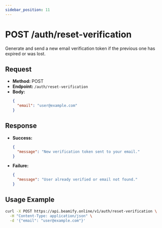 ```yaml
---
sidebar_position: 11
---
```


# POST /auth/reset-verification

Generate and send a new email verification token if the previous one has expired or was lost.

## Request
- **Method:** POST
- **Endpoint:** `/auth/reset-verification`
- **Body:**
  ```json
  {
    "email": "user@example.com"
  }
  ```

## Response
- **Success:**
  ```json
  {
    "message": "New verification token sent to your email."
  }
  ```
- **Failure:**
  ```json
  {
    "message": "User already verified or email not found."
  }
  ```

## Usage Example
```bash
curl -X POST https://api.beamify.online/v1/auth/reset-verification \
  -H "Content-Type: application/json" \
  -d '{"email": "user@example.com"}'
``` 